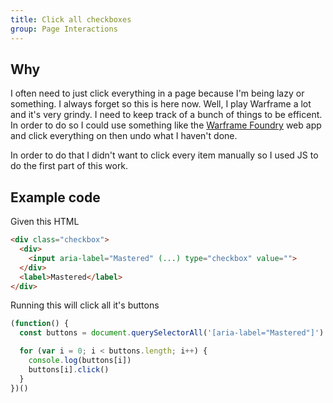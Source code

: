 ```yaml
---
title: Click all checkboxes
group: Page Interactions
---
```

## Why
I often need to just click everything in a page because I'm being lazy or something. I always forget so this is here now. Well, I play Warframe a lot and it's very grindy. I need to keep track of a bunch of things to be efficent. In order to do so I could use something like the [Warframe Foundry](https://warframe-foundry.app/primary) web app and click everything on then undo what I haven't done.

In order to do that I didn't want to click every item manually so I used JS to do the first part of this work.

## Example code
Given this HTML
```html
<div class="checkbox">
  <div>
    <input aria-label="Mastered" (...) type="checkbox" value="">
  </div>
  <label>Mastered</label>
</div>
```

Running this will click all it's buttons
```js
(function() {
  const buttons = document.querySelectorAll('[aria-label="Mastered"]')

  for (var i = 0; i < buttons.length; i++) {
    console.log(buttons[i])
    buttons[i].click()
  }
})()
```
